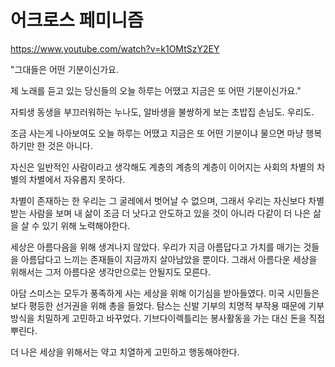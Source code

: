 # 어크로스 페미니즘

https://www.youtube.com/watch?v=k1OMtSzY2EY

"그대들은 어떤 기분이신가요.

제 노래를 듣고 있는 당신들의 오늘 하루는 어땠고 지금은 또 어떤 기분이신가요."



자퇴생 동생을 부끄러워하는 누나도, 알바생을 불쌍하게 보는 초밥집 손님도. 우리도.

조금 사는게 나아보여도 오늘 하루는 어땠고 지금은 또 어떤 기분이냐 물으면 마냥 행복하기만 한 것은 아니다.

자신은 일반적인 사람이라고 생각해도 계층의 계층의 계층이 이어지는 사회의 차별의 차별의 차별에서 자유롭지 못하다.

차별이 존재하는 한 우리는 그 굴레에서 벗어날 수 없으며, 그래서 우리는 자신보다 차별받는 사람을 보며 내 삶이 조금 더 낫다고 안도하고 있을 것이 아니라 다같이 더 나은 삶을 살 수 있기 위해 노력해야한다.



세상은 아름다음을 위해 생겨나지 않았다.
우리가 지금 아름답다고 가치를 매기는 것들을 아름답다고 느끼는 존재들이 지금까지 살아남았을 뿐이다.
그래서 아름다운 세상을 위해서는 그저 아름다운 생각만으로는 안될지도 모른다.


아담 스미스는 모두가 풍족하게 사는 세상을 위해 이기심을 받아들였다.
미국 시민들은 보다 평등한 선거권을 위해 총을 들었다.
탐스는 신발 기부의 치명적 부작용 때문에 기부 방식을 치밀하게 고민하고 바꾸었다.
기브다이렉틀리는 봉사활동을 가는 대신 돈을 직접 뿌린다.



더 나은 세상을 위해서는 약고 치열하게 고민하고 행동해야한다.
